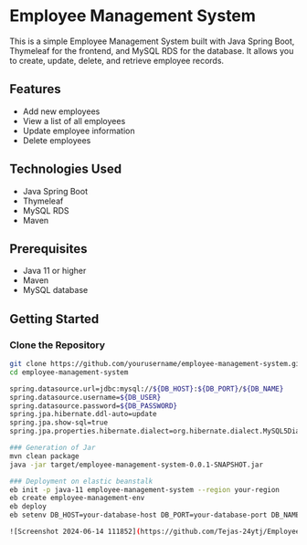 # Employee Management System

This is a simple Employee Management System built with Java Spring Boot, Thymeleaf for the frontend, and MySQL RDS for the database. It allows you to create, update, delete, and retrieve employee records.

## Features

- Add new employees
- View a list of all employees
- Update employee information
- Delete employees

## Technologies Used

- Java Spring Boot
- Thymeleaf
- MySQL RDS
- Maven

## Prerequisites

- Java 11 or higher
- Maven
- MySQL database

## Getting Started

### Clone the Repository

```sh
git clone https://github.com/yourusername/employee-management-system.git
cd employee-management-system

spring.datasource.url=jdbc:mysql://${DB_HOST}:${DB_PORT}/${DB_NAME}
spring.datasource.username=${DB_USER}
spring.datasource.password=${DB_PASSWORD}
spring.jpa.hibernate.ddl-auto=update
spring.jpa.show-sql=true
spring.jpa.properties.hibernate.dialect=org.hibernate.dialect.MySQL5Dialect

### Generation of Jar
mvn clean package
java -jar target/employee-management-system-0.0.1-SNAPSHOT.jar

### Deployment on elastic beanstalk
eb init -p java-11 employee-management-system --region your-region
eb create employee-management-env
eb deploy
eb setenv DB_HOST=your-database-host DB_PORT=your-database-port DB_NAME=your-database-name DB_USER=your-database-username DB_PASSWORD=your-database-password

![Screenshot 2024-06-14 111852](https://github.com/Tejas-24ytj/Employee-Management-System/assets/105742352/749be38c-fba1-4f44-965a-5d2c086d1543)

